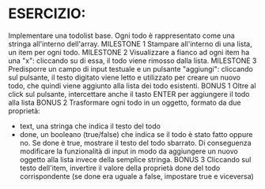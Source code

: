 # ESERCIZIO:

Implementare una todolist base. Ogni todo è rappresentato come una stringa all'interno dell'array.
MILESTONE 1
Stampare all'interno di una lista, un item per ogni todo.
MILESTONE 2
Visualizzare a fianco ad ogni item ha una "x": cliccando su di essa, il todo viene rimosso dalla lista.
MILESTONE 3
Predisporre un campo di input testuale e un pulsante "aggiungi": cliccando sul pulsante, il testo digitato viene letto e utilizzato per creare un nuovo todo, che quindi viene aggiunto alla lista dei todo esistenti.
BONUS 1
Oltre al click sul pulsante, intercettare anche il tasto ENTER per aggiungere il todo alla lista
BONUS 2
Trasformare ogni todo in un oggetto, formato da due proprietà:

- text, una stringa che indica il testo del todo
- done, un booleano (true/false) che indica se il todo è stato fatto oppure no. Se done è true, mostrare il testo del todo sbarrato.
  Di conseguenza modificare la funzionalità di input in modo da aggiungere un nuovo oggetto alla lista invece della semplice stringa.
  BONUS 3
  Cliccando sul testo dell'item, invertire il valore della proprietà done del todo corrispondente (se done era uguale a false, impostare true e viceversa)

